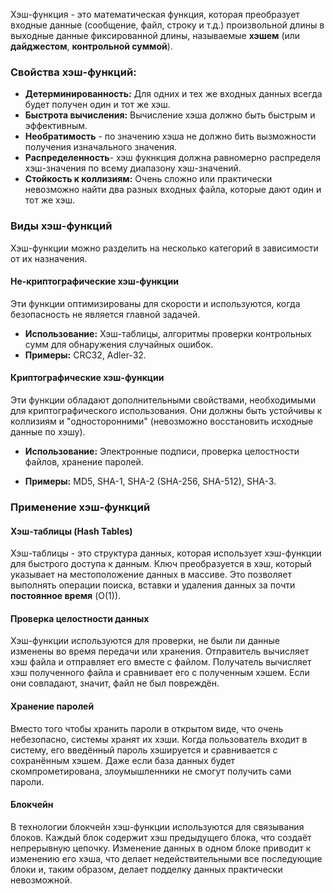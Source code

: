 
Хэш-функция - это математическая функция, которая преобразует входные данные (сообщение, файл, строку и т.д.) произвольной длины в выходные данные фиксированной длины, называемые **хэшем** (или **дайджестом**, **контрольной суммой**).

### Cвойства хэш-функций:
- **Детерминированность:** Для одних и тех же входных данных всегда будет получен один и тот же хэш.
- **Быстрота вычисления:** Вычисление хэша должно быть быстрым и эффективным.
- **Необратимость** - по значению хэша не должно бить вызможности получения изначального значения.
- **Распределенность**- хэш фукнкция должна равномерно распределя хэш-значения по всему диапазону хэш-значений.
- **Стойкость к коллизиям:** Очень сложно или практически невозможно найти два разных входных файла, которые дают один и тот же хэш.


### Виды хэш-функций
Хэш-функции можно разделить на несколько категорий в зависимости от их назначения.

#### Не-криптографические хэш-функции

Эти функции оптимизированы для скорости и используются, когда безопасность не является главной задачей.
- **Использование:** Хэш-таблицы, алгоритмы проверки контрольных сумм для обнаружения случайных ошибок.
- **Примеры:** CRC32, Adler-32.
    
#### Криптографические хэш-функции

Эти функции обладают дополнительными свойствами, необходимыми для криптографического использования. Они должны быть устойчивы к коллизиям и "односторонними" (невозможно восстановить исходные данные по хэшу).

- **Использование:** Электронные подписи, проверка целостности файлов, хранение паролей.
    
- **Примеры:** MD5, SHA-1, SHA-2 (SHA-256, SHA-512), SHA-3.

### Применение хэш-функций

#### Хэш-таблицы (Hash Tables)

Хэш-таблицы - это структура данных, которая использует хэш-функции для быстрого доступа к данным. Ключ преобразуется в хэш, который указывает на местоположение данных в массиве. Это позволяет выполнять операции поиска, вставки и удаления данных за почти **постоянное время** (O(1)).

####  Проверка целостности данных

Хэш-функции используются для проверки, не были ли данные изменены во время передачи или хранения. Отправитель вычисляет хэш файла и отправляет его вместе с файлом. Получатель вычисляет хэш полученного файла и сравнивает его с полученным хэшем. Если они совпадают, значит, файл не был повреждён.

#### Хранение паролей

Вместо того чтобы хранить пароли в открытом виде, что очень небезопасно, системы хранят их хэши. Когда пользователь входит в систему, его введённый пароль хэшируется и сравнивается с сохранённым хэшем. Даже если база данных будет скомпрометирована, злоумышленники не смогут получить сами пароли.

#### Блокчейн

В технологии блокчейн хэш-функции используются для связывания блоков. Каждый блок содержит хэш предыдущего блока, что создаёт непрерывную цепочку. Изменение данных в одном блоке приводит к изменению его хэша, что делает недействительными все последующие блоки и, таким образом, делает подделку данных практически невозможной.